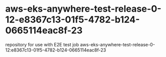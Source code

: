 # aws-eks-anywhere-test-release-0-12-e8367c13-01f5-4782-b124-0665114eac8f-23
repository for use with E2E test job aws-eks-anywhere-test-release-0-12:e8367c13-01f5-4782-b124-0665114eac8f-23
